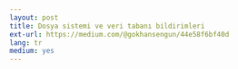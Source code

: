 ```yaml
---
layout: post
title: Dosya sistemi ve veri tabanı bildirimleri
ext-url: https://medium.com/@gokhansengun/44e58f6bf40d
lang: tr
medium: yes  
---
```

